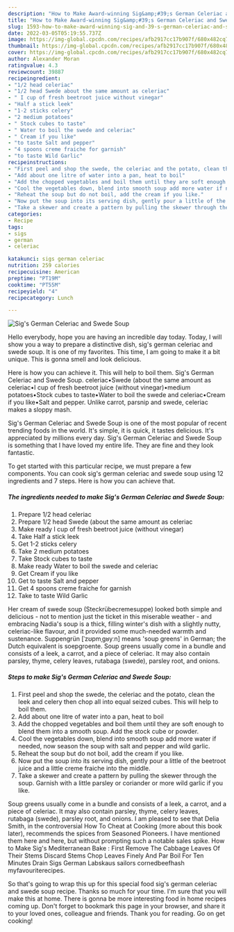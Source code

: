 ```yaml
---
description: "How to Make Award-winning Sig&amp;#39;s German Celeriac and Swede Soup"
title: "How to Make Award-winning Sig&amp;#39;s German Celeriac and Swede Soup"
slug: 1593-how-to-make-award-winning-sig-and-39-s-german-celeriac-and-swede-soup
date: 2022-03-05T05:19:55.737Z
image: https://img-global.cpcdn.com/recipes/afb2917cc17b907f/680x482cq70/sigs-german-celeriac-and-swede-soup-recipe-main-photo.jpg
thumbnail: https://img-global.cpcdn.com/recipes/afb2917cc17b907f/680x482cq70/sigs-german-celeriac-and-swede-soup-recipe-main-photo.jpg
cover: https://img-global.cpcdn.com/recipes/afb2917cc17b907f/680x482cq70/sigs-german-celeriac-and-swede-soup-recipe-main-photo.jpg
author: Alexander Moran
ratingvalue: 4.3
reviewcount: 39887
recipeingredient:
- "1/2 head celeriac"
- "1/2 head Swede about the same amount as celeriac"
- " I cup of fresh beetroot juice without vinegar"
- "Half a stick leek"
- "1-2 sticks celery"
- "2 medium potatoes"
- " Stock cubes to taste"
- " Water to boil the swede and celeriac"
- " Cream if you like"
- "to taste Salt and pepper"
- "4 spoons creme fraiche for garnish"
- "to taste Wild Garlic"
recipeinstructions:
- "First peel and shop the swede, the celeriac and the potato, clean the leek and celery then chop all into equal seized cubes. This will help to boil them."
- "Add about one litre of water into a pan, heat to boil"
- "Add the chopped vegetables and boil them until they are soft enough to blend them into a smooth soup. Add the stock cube or powder."
- "Cool the vegetables down, blend into smooth soup add more water if needed, now season the soup with salt and pepper and wild garlic."
- "Reheat the soup but do not boil, add the cream if you like."
- "Now put the soup into its serving dish, gently pour a little of the beetroot juice and a little creme fraiche into the middle."
- "Take a skewer and create a pattern by pulling the skewer through the soup. Garnish with a little parsley or coriander or more wild garlic if you like."
categories:
- Recipe
tags:
- sigs
- german
- celeriac

katakunci: sigs german celeriac 
nutrition: 259 calories
recipecuisine: American
preptime: "PT19M"
cooktime: "PT55M"
recipeyield: "4"
recipecategory: Lunch

---
```



![Sig&#39;s German Celeriac and Swede Soup](https://img-global.cpcdn.com/recipes/afb2917cc17b907f/680x482cq70/sigs-german-celeriac-and-swede-soup-recipe-main-photo.jpg)

Hello everybody, hope you are having an incredible day today. Today, I will show you a way to prepare a distinctive dish, sig&#39;s german celeriac and swede soup. It is one of my favorites. This time, I am going to make it a bit unique. This is gonna smell and look delicious.

Here is how you can achieve it. This will help to boil them. Sig&#39;s German Celeriac and Swede Soup. celeriac•Swede (about the same amount as celeriac•I cup of fresh beetroot juice (without vinegar)•medium potatoes•Stock cubes to taste•Water to boil the swede and celeriac•Cream if you like•Salt and pepper. Unlike carrot, parsnip and swede, celeriac makes a sloppy mash.

Sig&#39;s German Celeriac and Swede Soup is one of the most popular of recent trending foods in the world. It's simple, it is quick, it tastes delicious. It's appreciated by millions every day. Sig&#39;s German Celeriac and Swede Soup is something that I have loved my entire life. They are fine and they look fantastic.


To get started with this particular recipe, we must prepare a few components. You can cook sig&#39;s german celeriac and swede soup using 12 ingredients and 7 steps. Here is how you can achieve that.

<!--inarticleads1-->

##### The ingredients needed to make Sig&#39;s German Celeriac and Swede Soup:

1. Prepare 1/2 head celeriac
1. Prepare 1/2 head Swede (about the same amount as celeriac
1. Make ready  I cup of fresh beetroot juice (without vinegar)
1. Take Half a stick leek
1. Get 1-2 sticks celery
1. Take 2 medium potatoes
1. Take  Stock cubes to taste
1. Make ready  Water to boil the swede and celeriac
1. Get  Cream if you like
1. Get to taste Salt and pepper
1. Get 4 spoons creme fraiche for garnish
1. Take to taste Wild Garlic


Her cream of swede soup (Steckrübecremesuppe) looked both simple and delicious - not to mention just the ticket in this miserable weather - and embracing Nadia&#39;s soup is a thick, filling winter&#39;s dish with a slightly nutty, celeriac-like flavour, and it provided some much-needed warmth and sustenance. Suppengrün [ˈzʊpmˌɡʁyːn] means &#39;soup greens&#39; in German; the Dutch equivalent is soepgroente. Soup greens usually come in a bundle and consists of a leek, a carrot, and a piece of celeriac. It may also contain parsley, thyme, celery leaves, rutabaga (swede), parsley root, and onions. 

<!--inarticleads2-->

##### Steps to make Sig&#39;s German Celeriac and Swede Soup:

1. First peel and shop the swede, the celeriac and the potato, clean the leek and celery then chop all into equal seized cubes. This will help to boil them.
1. Add about one litre of water into a pan, heat to boil
1. Add the chopped vegetables and boil them until they are soft enough to blend them into a smooth soup. Add the stock cube or powder.
1. Cool the vegetables down, blend into smooth soup add more water if needed, now season the soup with salt and pepper and wild garlic.
1. Reheat the soup but do not boil, add the cream if you like.
1. Now put the soup into its serving dish, gently pour a little of the beetroot juice and a little creme fraiche into the middle.
1. Take a skewer and create a pattern by pulling the skewer through the soup. Garnish with a little parsley or coriander or more wild garlic if you like.


Soup greens usually come in a bundle and consists of a leek, a carrot, and a piece of celeriac. It may also contain parsley, thyme, celery leaves, rutabaga (swede), parsley root, and onions. I am pleased to see that Delia Smith, in the controversial How To Cheat at Cooking (more about this book later), recommends the spices from Seasoned Pioneers. I have mentioned them here and here, but without prompting such a notable sales spike. How to Make Sig&#39;s Mediterranean Bake : First Remove The Cabbage Leaves Of Their Stems Discard Stems Chop Leaves Finely And Par Boil For Ten Minutes Drain Sigs German Labskaus sailors cornedbeefhash myfavouriterecipes. 

So that's going to wrap this up for this special food sig&#39;s german celeriac and swede soup recipe. Thanks so much for your time. I'm sure that you will make this at home. There is gonna be more interesting food in home recipes coming up. Don't forget to bookmark this page in your browser, and share it to your loved ones, colleague and friends. Thank you for reading. Go on get cooking!
